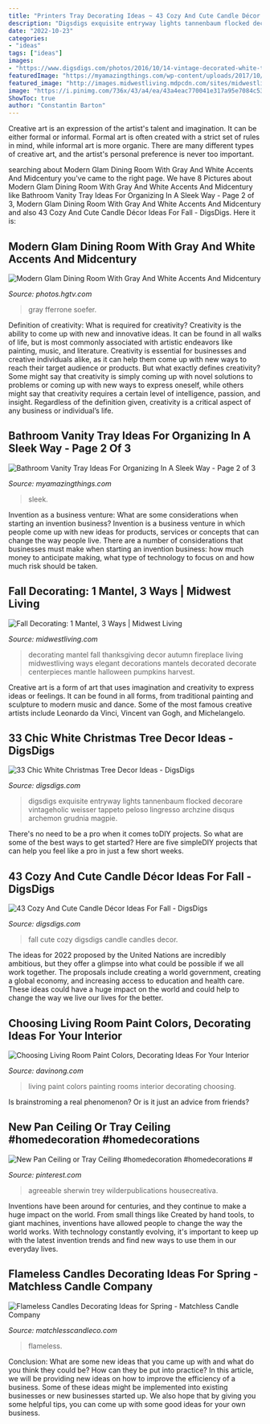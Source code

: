 ```yaml
---
title: "Printers Tray Decorating Ideas ~ 43 Cozy And Cute Candle Décor Ideas For Fall"
description: "Digsdigs exquisite entryway lights tannenbaum flocked decorare vintageholic weisser tappeto peloso lingresso archzine disqus archemon grudnia magpie"
date: "2022-10-23"
categories:
- "ideas"
tags: ["ideas"]
images:
- "https://www.digsdigs.com/photos/2016/10/14-vintage-decorated-white-tree-in-the-entryway.jpg"
featuredImage: "https://myamazingthings.com/wp-content/uploads/2017/10/bathroom-tray-6-.jpg"
featured_image: "http://images.midwestliving.mdpcdn.com/sites/midwestliving.com/files/styles/slide/public/102318942_0.jpg?itok=o3FwEeIy"
image: "https://i.pinimg.com/736x/43/a4/ea/43a4eac770041e317a95e7084c531552.jpg"
ShowToc: true
author: "Constantin Barton"
---
```



Creative art is an expression of the artist's talent and imagination. It can be either formal or informal. Formal art is often created with a strict set of rules in mind, while informal art is more organic. There are many different types of creative art, and the artist's personal preference is never too important.

	

		
searching about Modern Glam Dining Room With Gray And White Accents And Midcentury you've came to the right page. We have 8 Pictures about Modern Glam Dining Room With Gray And White Accents And Midcentury like Bathroom Vanity Tray Ideas For Organizing In A Sleek Way - Page 2 of 3, Modern Glam Dining Room With Gray And White Accents And Midcentury and also 43 Cozy And Cute Candle Décor Ideas For Fall - DigsDigs. Here it is:
		
    
## Modern Glam Dining Room With Gray And White Accents And Midcentury

<img loading=lazy src="https://hgtvhome.sndimg.com/content/dam/images/hgtv/fullset/2018/7/30/0/IO_Lucinda-Loya-Interiors_Memorial-Lux_2.jpg.rend.hgtvcom.966.1352.suffix/1532960925847.jpeg" onerror="this.onerror=null;this.src='https://tse4.mm.bing.net/th?id=OIP.skpZw4Ki8lndGAqA7r6PcQHaKX&amp;pid=15.1';" alt="Modern Glam Dining Room With Gray And White Accents And Midcentury">

_Source: photos.hgtv.com_

>gray fferrone soefer. 

	

Definition of creativity: What is required for creativity?
Creativity is the ability to come up with new and innovative ideas. It can be found in all walks of life, but is most commonly associated with artistic endeavors like painting, music, and literature. Creativity is essential for businesses and creative individuals alike, as it can help them come up with new ways to reach their target audience or products. But what exactly defines creativity? Some might say that creativity is simply coming up with novel solutions to problems or coming up with new ways to express oneself, while others might say that creativity requires a certain level of intelligence, passion, and insight. Regardless of the definition given, creativity is a critical aspect of any business or individual’s life.

    
## Bathroom Vanity Tray Ideas For Organizing In A Sleek Way - Page 2 Of 3

<img loading=lazy src="https://myamazingthings.com/wp-content/uploads/2017/10/bathroom-tray-6-.jpg" onerror="this.onerror=null;this.src='https://tse1.mm.bing.net/th?id=OIP.fWR6MLWwOmrjD4BwD79nOQHaLH&amp;pid=15.1';" alt="Bathroom Vanity Tray Ideas For Organizing In A Sleek Way - Page 2 of 3">

_Source: myamazingthings.com_

>sleek. 

	

Invention as a business venture: What are some considerations when starting an invention business?
Invention is a business venture in which people come up with new ideas for products, services or concepts that can change the way people live. There are a number of considerations that businesses must make when starting an invention business: how much money to anticipate making, what type of technology to focus on and how much risk should be taken.

    
## Fall Decorating: 1 Mantel, 3 Ways | Midwest Living

<img loading=lazy src="http://images.midwestliving.mdpcdn.com/sites/midwestliving.com/files/styles/slide/public/102318942_0.jpg?itok=o3FwEeIy" onerror="this.onerror=null;this.src='https://tse2.mm.bing.net/th?id=OIP.xyHV_eG6QfrmY65SUOjlBAHaKr&amp;pid=15.1';" alt="Fall Decorating: 1 Mantel, 3 Ways | Midwest Living">

_Source: midwestliving.com_

>decorating mantel fall thanksgiving decor autumn fireplace living midwestliving ways elegant decorations mantels decorated decorate centerpieces mantle halloween pumpkins harvest. 

	

Creative art is a form of art that uses imagination and creativity to express ideas or feelings. It can be found in all forms, from traditional painting and sculpture to modern music and dance. Some of the most famous creative artists include Leonardo da Vinci, Vincent van Gogh, and Michelangelo.

    
## 33 Chic White Christmas Tree Decor Ideas - DigsDigs

<img loading=lazy src="https://www.digsdigs.com/photos/2016/10/14-vintage-decorated-white-tree-in-the-entryway.jpg" onerror="this.onerror=null;this.src='https://tse3.mm.bing.net/th?id=OIP.MFaJYT5CkhlAPAACzQS-8QHaLv&amp;pid=15.1';" alt="33 Chic White Christmas Tree Decor Ideas - DigsDigs">

_Source: digsdigs.com_

>digsdigs exquisite entryway lights tannenbaum flocked decorare vintageholic weisser tappeto peloso lingresso archzine disqus archemon grudnia magpie. 

	

There's no need to be a pro when it comes toDIY projects. So what are some of the best ways to get started? Here are five simpleDIY projects that can help you feel like a pro in just a few short weeks.

    
## 43 Cozy And Cute Candle Décor Ideas For Fall - DigsDigs

<img loading=lazy src="https://www.digsdigs.com/photos/cozy-and-cute-candle-decor-ideas-for-fall-14-554x831.jpg" onerror="this.onerror=null;this.src='https://tse1.mm.bing.net/th?id=OIP.9iRVOszI87pHq3ZfCbgepAHaLH&amp;pid=15.1';" alt="43 Cozy And Cute Candle Décor Ideas For Fall - DigsDigs">

_Source: digsdigs.com_

>fall cute cozy digsdigs candle candles decor. 

	

The ideas for 2022 proposed by the United Nations are incredibly ambitious, but they offer a glimpse into what could be possible if we all work together. The proposals include creating a world government, creating a global economy, and increasing access to education and health care. These ideas could have a huge impact on the world and could help to change the way we live our lives for the better.

    
## Choosing Living Room Paint Colors, Decorating Ideas For Your Interior

<img loading=lazy src="http://assets.davinong.com/images/entry/2011/09/05/9530/painting-ideas-for-living-rooms.jpg" onerror="this.onerror=null;this.src='https://tse4.mm.bing.net/th?id=OIP.1bxw2MbmQMi90flCL67rCwHaLc&amp;pid=15.1';" alt="Choosing Living Room Paint Colors, Decorating Ideas For Your Interior">

_Source: davinong.com_

>living paint colors painting rooms interior decorating choosing. 

	

Is brainstroming a real phenomenon? Or is it just an advice from friends?

    
## New Pan Ceiling Or Tray Ceiling #homedecoration #homedecorations #

<img loading=lazy src="https://i.pinimg.com/736x/43/a4/ea/43a4eac770041e317a95e7084c531552.jpg" onerror="this.onerror=null;this.src='https://tse3.mm.bing.net/th?id=OIP.IuBMh8wgsQ4Zar9HPWRSXQHaJ3&amp;pid=15.1';" alt="New Pan Ceiling or Tray Ceiling #homedecoration #homedecorations #">

_Source: pinterest.com_

>agreeable sherwin trey wilderpublications housecreativa. 

	

Inventions have been around for centuries, and they continue to make a huge impact on the world. From small things like Created by hand tools, to giant machines, inventions have allowed people to change the way the world works. With technology constantly evolving, it's important to keep up with the latest invention trends and find new ways to use them in our everyday lives.

    
## Flameless Candles Decorating Ideas For Spring - Matchless Candle Company

<img loading=lazy src="https://matchlesscandleco.com/wp-content/uploads/2020/04/Untitled-design-14.png" onerror="this.onerror=null;this.src='https://tse2.mm.bing.net/th?id=OIP.mar3nqBUyVCruW8WhcJmUwHaLH&amp;pid=15.1';" alt="Flameless Candles Decorating Ideas for Spring - Matchless Candle Company">

_Source: matchlesscandleco.com_

>flameless. 

	

Conclusion: What are some new ideas that you came up with and what do you think they could be? How can they be put into practice?
In this article, we will be providing new ideas on how to improve the efficiency of a business. Some of these ideas might be implemented into existing businesses or new businesses started up. We also hope that by giving you some helpful tips, you can come up with some good ideas for your own business.

